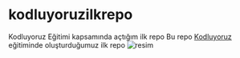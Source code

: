 # kodluyoruzilkrepo
Kodluyoruz Eğitimi kapsamında açtığım ilk repo
Bu repo [Kodluyoruz](https://www.kodluyoruz.org/) eğitiminde oluşturduğumuz ilk repo
![resim](https://picsum.photos/200/300)

